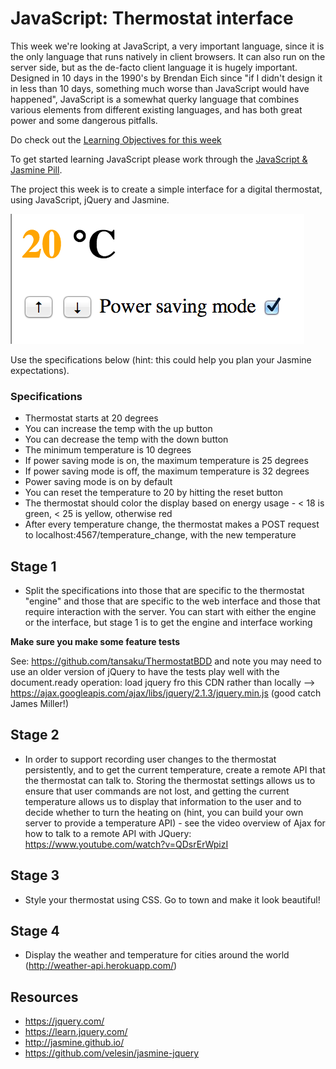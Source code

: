 # JavaScript: Thermostat interface

This week we're looking at JavaScript, a very important language, since it is the only language that runs natively in client browsers.  It can also run on the server side, but as the de-facto client language it is hugely important.  Designed in 10 days in the 1990's by Brendan Eich since "if I didn't design it in less than 10 days, something much worse than JavaScript would have happened", JavaScript is a somewhat querky language that combines various elements from different existing languages, and has both great power and some dangerous pitfalls.

Do check out the [Learning Objectives for this week](learning_objectives.md)

To get started learning JavaScript please work through the [JavaScript & Jasmine Pill](../pills/javascript&JasminePill.md).

The project this week is to create a simple interface for a digital thermostat, using JavaScript, jQuery and Jasmine.  

![Thermostat](../images/thermostat.png)

Use the specifications below (hint: this could help you plan your Jasmine expectations).

### Specifications

- Thermostat starts at 20 degrees
- You can increase the temp with the up button
- You can decrease the temp with the down button
- The minimum temperature is 10 degrees
- If power saving mode is on, the maximum temperature is 25 degrees
- If power saving mode is off, the maximum temperature is 32 degrees
- Power saving mode is on by default
- You can reset the temperature to 20 by hitting  the reset button
- The thermostat should color the display based on energy usage - < 18 is green, < 25 is yellow, otherwise red
- After every temperature change, the thermostat makes a POST request to localhost:4567/temperature_change, with the new temperature

## Stage 1

* Split the specifications into those that are specific to the thermostat "engine" and those that are specific to the web interface and those that require interaction with the server.  You can start with either the engine or the interface, but stage 1 is to get the engine and interface working

**Make sure you make some feature tests**

See: https://github.com/tansaku/ThermostatBDD  and note you may need to use an older version of jQuery to have the tests play well with the document.ready operation: load jquery fro this CDN rather than locally --> https://ajax.googleapis.com/ajax/libs/jquery/2.1.3/jquery.min.js (good catch James Miller!)

## Stage 2

* In order to support recording user changes to the thermostat persistently, and to get the current temperature, create a remote API that the thermostat can talk to. Storing the thermostat settings allows us to ensure that user commands are not lost, and getting the current temperature allows us to display that information to the user and to decide whether to turn the heating on (hint, you can build your own server to provide a temperature API) - see the video overview of Ajax for how to talk to a remote API with JQuery: https://www.youtube.com/watch?v=QDsrErWpizI

## Stage 3

* Style your thermostat using CSS.  Go to town and make it look beautiful!

## Stage 4

* Display the weather and temperature for cities around the world (http://weather-api.herokuapp.com/)


Resources
---------

* https://jquery.com/
* https://learn.jquery.com/ 
* http://jasmine.github.io/
* https://github.com/velesin/jasmine-jquery

